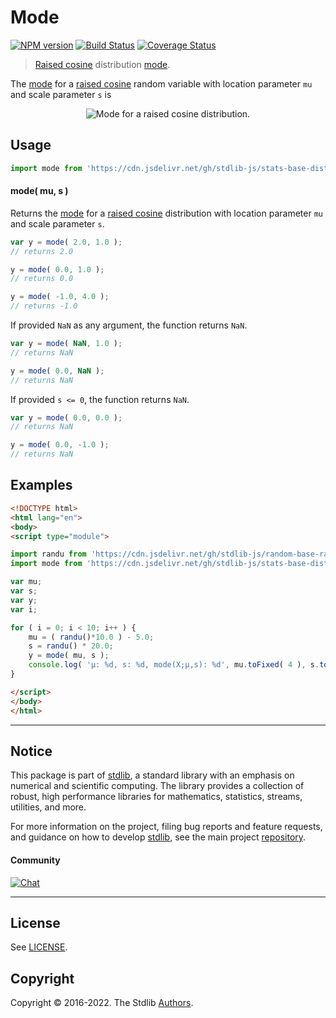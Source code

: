 <!--

@license Apache-2.0

Copyright (c) 2018 The Stdlib Authors.

Licensed under the Apache License, Version 2.0 (the "License");
you may not use this file except in compliance with the License.
You may obtain a copy of the License at

   http://www.apache.org/licenses/LICENSE-2.0

Unless required by applicable law or agreed to in writing, software
distributed under the License is distributed on an "AS IS" BASIS,
WITHOUT WARRANTIES OR CONDITIONS OF ANY KIND, either express or implied.
See the License for the specific language governing permissions and
limitations under the License.

-->

# Mode

[![NPM version][npm-image]][npm-url] [![Build Status][test-image]][test-url] [![Coverage Status][coverage-image]][coverage-url] <!-- [![dependencies][dependencies-image]][dependencies-url] -->

> [Raised cosine][cosine-distribution] distribution [mode][mode].

<!-- Section to include introductory text. Make sure to keep an empty line after the intro `section` element and another before the `/section` close. -->

<section class="intro">

The [mode][mode] for a [raised cosine][cosine-distribution] random variable with location parameter `mu` and scale parameter `s` is

<!-- <equation class="equation" label="eq:cosine_mode" align="center" raw="\operatorname{mode}\left( X \right) = \mu" alt="Mode for a raised cosine distribution."> -->

<div class="equation" align="center" data-raw-text="\operatorname{mode}\left( X \right) = \mu" data-equation="eq:cosine_mode">
    <img src="https://cdn.jsdelivr.net/gh/stdlib-js/stdlib@51534079fef45e990850102147e8945fb023d1d0/lib/node_modules/@stdlib/stats/base/dists/cosine/mode/docs/img/equation_cosine_mode.svg" alt="Mode for a raised cosine distribution.">
    <br>
</div>

<!-- </equation> -->

</section>

<!-- /.intro -->

<!-- Package usage documentation. -->



<section class="usage">

## Usage

```javascript
import mode from 'https://cdn.jsdelivr.net/gh/stdlib-js/stats-base-dists-cosine-mode@esm/index.mjs';
```

#### mode( mu, s )

Returns the [mode][mode] for a [raised cosine][cosine-distribution] distribution with location parameter `mu` and scale parameter `s`.

```javascript
var y = mode( 2.0, 1.0 );
// returns 2.0

y = mode( 0.0, 1.0 );
// returns 0.0

y = mode( -1.0, 4.0 );
// returns -1.0
```

If provided `NaN` as any argument, the function returns `NaN`.

```javascript
var y = mode( NaN, 1.0 );
// returns NaN

y = mode( 0.0, NaN );
// returns NaN
```

If provided `s <= 0`, the function returns `NaN`.

```javascript
var y = mode( 0.0, 0.0 );
// returns NaN

y = mode( 0.0, -1.0 );
// returns NaN
```

</section>

<!-- /.usage -->

<!-- Package usage notes. Make sure to keep an empty line after the `section` element and another before the `/section` close. -->

<section class="notes">

</section>

<!-- /.notes -->

<!-- Package usage examples. -->

<section class="examples">

## Examples

<!-- eslint no-undef: "error" -->

```html
<!DOCTYPE html>
<html lang="en">
<body>
<script type="module">

import randu from 'https://cdn.jsdelivr.net/gh/stdlib-js/random-base-randu@esm/index.mjs';
import mode from 'https://cdn.jsdelivr.net/gh/stdlib-js/stats-base-dists-cosine-mode@esm/index.mjs';

var mu;
var s;
var y;
var i;

for ( i = 0; i < 10; i++ ) {
    mu = ( randu()*10.0 ) - 5.0;
    s = randu() * 20.0;
    y = mode( mu, s );
    console.log( 'µ: %d, s: %d, mode(X;µ,s): %d', mu.toFixed( 4 ), s.toFixed( 4 ), y.toFixed( 4 ) );
}

</script>
</body>
</html>
```

</section>

<!-- /.examples -->

<!-- Section to include cited references. If references are included, add a horizontal rule *before* the section. Make sure to keep an empty line after the `section` element and another before the `/section` close. -->

<section class="references">

</section>

<!-- /.references -->

<!-- Section for related `stdlib` packages. Do not manually edit this section, as it is automatically populated. -->

<section class="related">

</section>

<!-- /.related -->

<!-- Section for all links. Make sure to keep an empty line after the `section` element and another before the `/section` close. -->


<section class="main-repo" >

* * *

## Notice

This package is part of [stdlib][stdlib], a standard library with an emphasis on numerical and scientific computing. The library provides a collection of robust, high performance libraries for mathematics, statistics, streams, utilities, and more.

For more information on the project, filing bug reports and feature requests, and guidance on how to develop [stdlib][stdlib], see the main project [repository][stdlib].

#### Community

[![Chat][chat-image]][chat-url]

---

## License

See [LICENSE][stdlib-license].


## Copyright

Copyright &copy; 2016-2022. The Stdlib [Authors][stdlib-authors].

</section>

<!-- /.stdlib -->

<!-- Section for all links. Make sure to keep an empty line after the `section` element and another before the `/section` close. -->

<section class="links">

[npm-image]: http://img.shields.io/npm/v/@stdlib/stats-base-dists-cosine-mode.svg
[npm-url]: https://npmjs.org/package/@stdlib/stats-base-dists-cosine-mode

[test-image]: https://github.com/stdlib-js/stats-base-dists-cosine-mode/actions/workflows/test.yml/badge.svg?branch=v0.0.8
[test-url]: https://github.com/stdlib-js/stats-base-dists-cosine-mode/actions/workflows/test.yml?query=branch:v0.0.8

[coverage-image]: https://img.shields.io/codecov/c/github/stdlib-js/stats-base-dists-cosine-mode/main.svg
[coverage-url]: https://codecov.io/github/stdlib-js/stats-base-dists-cosine-mode?branch=main

<!--

[dependencies-image]: https://img.shields.io/david/stdlib-js/stats-base-dists-cosine-mode.svg
[dependencies-url]: https://david-dm.org/stdlib-js/stats-base-dists-cosine-mode/main

-->

[chat-image]: https://img.shields.io/gitter/room/stdlib-js/stdlib.svg
[chat-url]: https://gitter.im/stdlib-js/stdlib/

[stdlib]: https://github.com/stdlib-js/stdlib

[stdlib-authors]: https://github.com/stdlib-js/stdlib/graphs/contributors

[umd]: https://github.com/umdjs/umd
[es-module]: https://developer.mozilla.org/en-US/docs/Web/JavaScript/Guide/Modules

[deno-url]: https://github.com/stdlib-js/stats-base-dists-cosine-mode/tree/deno
[umd-url]: https://github.com/stdlib-js/stats-base-dists-cosine-mode/tree/umd
[esm-url]: https://github.com/stdlib-js/stats-base-dists-cosine-mode/tree/esm
[branches-url]: https://github.com/stdlib-js/stats-base-dists-cosine-mode/blob/main/branches.md

[stdlib-license]: https://raw.githubusercontent.com/stdlib-js/stats-base-dists-cosine-mode/main/LICENSE

[cosine-distribution]: https://en.wikipedia.org/wiki/Raised_cosine_distribution

[mode]: https://en.wikipedia.org/wiki/Mode_%28statistics%29

</section>

<!-- /.links -->
